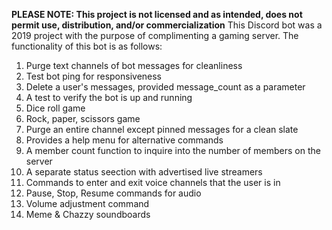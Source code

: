 **PLEASE NOTE: This project is not licensed and as intended, does not permit use, distribution, and/or commercialization**
This Discord bot was a 2019 project with the purpose of complimenting a gaming server.
The functionality of this bot is as follows:
1) Purge text channels of bot messages for cleanliness
2) Test bot ping for responsiveness
3) Delete a user's messages, provided message_count as a parameter
4) A test to verify the bot is up and running
5) Dice roll game
6) Rock, paper, scissors game
7) Purge an entire channel except pinned messages for a clean slate
8) Provides a help menu for alternative commands
9) A member count function to inquire into the number of members on the server
10) A separate status seection with advertised live streamers
11) Commands to enter and exit voice channels that the user is in
12) Pause, Stop, Resume commands for audio
13) Volume adjustment command
14) Meme & Chazzy soundboards
